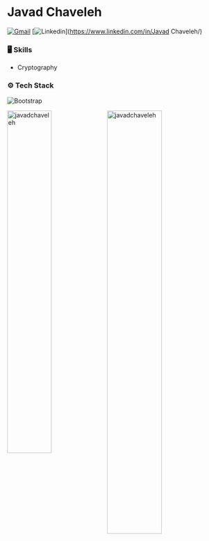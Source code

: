 # Javad Chaveleh

[![Gmail](https://img.shields.io/badge/-Gmail-c14438?style=flat&logo=Gmail&logoColor=white)](mailto:m.chaveleh1997@gmail.com)
[![Linkedin](https://img.shields.io/badge/-LinkedIn-blue?style=flat&logo=Linkedin&logoColor=white)](https://www.linkedin.com/in/Javad Chaveleh/)
### 🖥 Skills

- Cryptography
### ⚙️ Tech Stack
![Bootstrap](https://img.shields.io/badge/-Python-05122A?style=flat-square&logo=Python&color=353535)

<div>
  <img width="45%" align="left" src="https://github-readme-stats.vercel.app/api/top-langs?username=javadchaveleh&show_icons=true&locale=en&layout=compact" alt="javadchaveleh" />
  <img width="50%"  src="https://github-readme-streak-stats.herokuapp.com/?user=javadchaveleh&" alt="javadchaveleh" />
</div>
